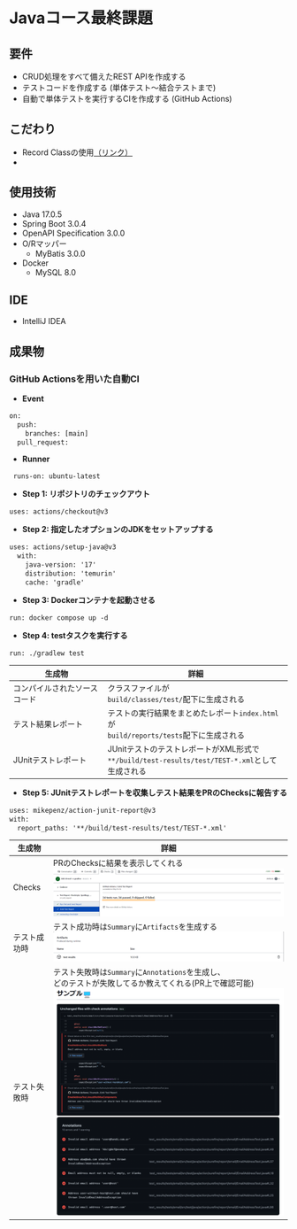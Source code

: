 # Javaコース最終課題

## 要件
- CRUD処理をすべて備えたREST APIを作成する
- テストコードを作成する (単体テスト～結合テストまで)
- 自動で単体テストを実行するCIを作成する (GitHub Actions)

## こだわり
- Record Classの使用[（リンク）](https://github.com/yoshiki-bull/Last-lecture-Java/pull/10#issue-1725112384)
-

## 使用技術
- Java 17.0.5
- Spring Boot 3.0.4
- OpenAPI Specification 3.0.0
- O/Rマッパー
  - MyBatis 3.0.0
- Docker
  - MySQL 8.0

## IDE
- IntelliJ IDEA

## 成果物
### GitHub Actionsを用いた自動CI

- **Event**
```
on:
  push:
    branches: [main]
  pull_request:
```

- **Runner**
```
 runs-on: ubuntu-latest
```

- **Step 1: リポジトリのチェックアウト**
```
uses: actions/checkout@v3
```

- **Step 2: 指定したオプションのJDKをセットアップする**
```
uses: actions/setup-java@v3
  with:
    java-version: '17'
    distribution: 'temurin'
    cache: 'gradle'
```

- **Step 3: Dockerコンテナを起動させる**
```
run: docker compose up -d
```

- **Step 4: testタスクを実行する**
```
run: ./gradlew test
```
| 生成物 | 詳細 |
|---| --- |
| コンパイルされたソースコード | クラスファイルが<br>`build/classes/test/`配下に生成される |
| テスト結果レポート | テストの実行結果をまとめたレポート`index.html`が<br>`build/reports/tests`配下に生成される |
| JUnitテストレポート | JUnitテストのテストレポートがXML形式で<br>`**/build/test-results/test/TEST-*.xml`として生成される |

- **Step 5: JUnitテストレポートを収集しテスト結果をPRのChecksに報告する**
```
uses: mikepenz/action-junit-report@v3
with:
  report_paths: '**/build/test-results/test/TEST-*.xml'
```

| 生成物 | 詳細                                                                                              |
| --- |-------------------------------------------------------------------------------------------------|
| Checks | PRのChecksに結果を表示してくれる ![checks](images/checks.png)                                               |
| テスト成功時 | テスト成功時は`Summary`に`Artifacts`を生成する ![success](images/artifacts.png)                              |
| テスト失敗時 | テスト失敗時は`Summary`に`Annotations`を生成し、<br>どのテストが失敗してるか教えてくれる(PR上で確認可能) ![failed](images/error.png) |
